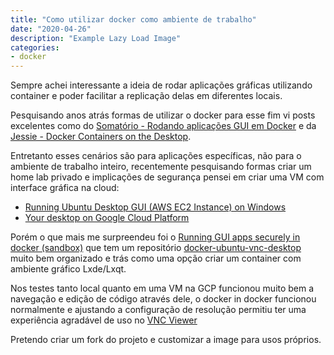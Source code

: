 ```yaml
---
title: "Como utilizar docker como ambiente de trabalho"
date: "2020-04-26"
description: "Example Lazy Load Image"
categories: 
- docker
---
```


Sempre achei interessante a ideia de rodar aplicações gráficas utilizando container e poder facilitar a replicação delas em diferentes locais.

Pesquisando anos atrás formas de utilizar o docker para esse fim vi posts excelentes como do [Somatório - Rodando aplicações GUI em Docker](http://somatorio.org/pt-br/post/rodando-aplicacoes-gui-em-docker/) e da [Jessie - Docker Containers on the Desktop](https://blog.jessfraz.com/post/docker-containers-on-the-desktop/).

Entretanto esses cenários são para aplicações específicas, não para o ambiente de trabalho inteiro, recentemente pesquisando formas criar um home lab privado e implicações de segurança pensei em criar uma VM com interface gráfica na cloud:

- [Running Ubuntu Desktop GUI (AWS EC2 Instance) on Windows](https://medium.com/@0xson/running-ubuntu-desktop-gui-aws-ec2-instance-on-windows-3d4d070da434)
- [Your desktop on Google Cloud Platform](https://medium.com/google-cloud/linux-gui-on-the-google-cloud-platform-800719ab27c5)

Porém o que mais me surpreendeu foi o [Running GUI apps securely in docker (sandbox)](https://medium.com/@techupbusiness/running-gui-apps-securely-in-docker-sandbox-5d945288929b) que tem um repositório [docker-ubuntu-vnc-desktop](https://github.com/fcwu/docker-ubuntu-vnc-desktop) muito bem organizado e trás como uma opção criar um container com ambiente gráfico Lxde/Lxqt.

Nos testes tanto local quanto em uma VM na GCP funcionou muito bem a navegação e edição de código através dele, o docker in docker funcionou normalmente e ajustando a configuração de resolução permitiu ter uma experiência agradável de uso no [VNC Viewer](https://www.realvnc.com/pt/connect/download/viewer/)

Pretendo criar um fork do projeto e customizar a image para usos próprios.
